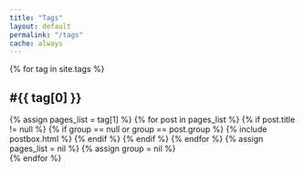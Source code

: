 ```yaml
---
title: "Tags"
layout: default
permalink: "/tags"
cache: always
---
```


{% for tag in site.tags %}
<div id="{{ tag[0] | replace: ' ','-' }}" class="row listrecent collapse">
<div class="section-title col-md-12 mt-4">
<h2>#{{ tag[0] }}</h2>
</div>
{% assign pages_list = tag[1] %}
{% for post in pages_list %}
{% if post.title != null %}
{% if group == null or group == post.group %}
{% include postbox.html %}
{% endif %}
{% endif %}
{% endfor %}
{% assign pages_list = nil %}
{% assign group = nil %}
</div>
{% endfor %}

<script>
    async function renderCurrentKeyTag() {
        var tag = window.location.hash;
        if (tag.length > 0) {
            $(tag).collapse('show');
        }
        else {
            $('div.collapse').each(function( index ) {
                $(this).collapse('show');
            });
        }
    }

    window.addEventListener('load', () => {
        renderCurrentKeyTag();
    });
</script>
